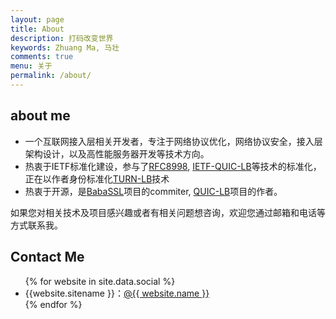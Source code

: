 ```yaml
---
layout: page
title: About
description: 打码改变世界
keywords: Zhuang Ma, 马壮
comments: true
menu: 关于
permalink: /about/
---
```


## about me

- 一个互联网接入层相关开发者，专注于网络协议优化，网络协议安全，接入层架构设计，以及高性能服务器开发等技术方向。
- 热衷于IETF标准化建设，参与了[RFC8998](https://datatracker.ietf.org/doc/html/rfc8998), [IETF-QUIC-LB](https://datatracker.ietf.org/doc/html/draft-ietf-quic-load-balancers)等技术的标准化，正在以作者身份标准化[TURN-LB](http://www.watersprings.org/pub/id/draft-zeng-turn-cluster-03.html)技术
- 热衷于开源，是[BabaSSL](https://github.com/BabaSSL/BabaSSL)项目的commiter, [QUIC-LB](https://github.com/alipay/quic-lb)项目的作者。

如果您对相关技术及项目感兴趣或者有相关问题想咨询，欢迎您通过邮箱和电话等方式联系我。

## Contact Me

<ul>
{% for website in site.data.social %}
<li>{{website.sitename }}：<a href="{{ website.url }}" target="_blank">@{{ website.name }}</a></li>
{% endfor %}
</ul>
